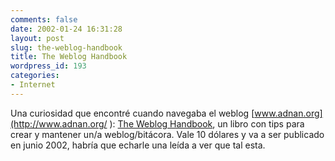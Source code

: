 ```yaml
---
comments: false
date: 2002-01-24 16:31:28
layout: post
slug: the-weblog-handbook
title: The Weblog Handbook
wordpress_id: 193
categories:
- Internet
---
```


Una curiosidad que encontré cuando navegaba el weblog [www.adnan.org](http://www.adnan.org/ ): [The Weblog Handbook](http://www.amazon.com/exec/obidos/ASIN/073820756X/ref=cm_mp_wli_1/104-4173628-8129549?coliid=I1MICRJ0MBY5UO), un libro con tips para crear y mantener un/a weblog/bitácora. Vale 10 dólares y va a ser publicado en junio 2002, habría que echarle una leída a ver que tal esta.




 
